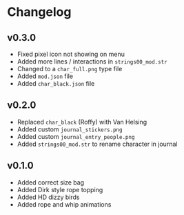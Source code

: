# Changelog

## v0.3.0
- Fixed pixel icon not showing on menu
- Added more lines / interactions in `strings00_mod.str`
- Changed to a `char_full.png` type file
- Added `mod.json` file
- Added `char_black.json` file

## v0.2.0
- Replaced `char_black` (Roffy) with Van Helsing
- Added custom `journal_stickers.png`
- Added custom `journal_entry_people.png`
- Added `strings00_mod.str` to rename character in journal

## v0.1.0
- Added correct size bag
- Added Dirk style rope topping
- Added HD dizzy birds
- Added rope and whip animations
